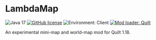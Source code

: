 # LambdaMap

<!-- modrinth_exclude.start -->
![Java 17](https://img.shields.io/badge/language-Java%2017-9B599A.svg?style=flat-square) <!-- modrinth_exclude.end -->
[![GitHub license](https://img.shields.io/github/license/LambdAurora/LambdaMap?style=flat-square)](https://raw.githubusercontent.com/LambdAurora/LambdaMap/1.18/LICENSE)
![Environment: Client](https://img.shields.io/badge/environment-client-1976d2?style=flat-square)
[![Mod loader: Quilt]][quilt]

An experimental mini-map and world-map mod for Quilt 1.18.

[quilt]: https://quiltmc.org
[Mod loader: Quilt]: https://img.shields.io/badge/modloader-Quilt-1976d2?style=flat-square
